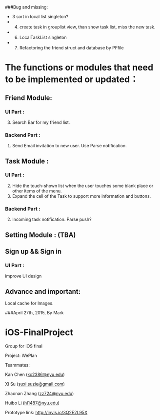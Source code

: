 ###Bug and missing:
- 3  sort in local list singleton?
- 4. create task in grouplist view, than show task list, miss the new task.
- 6. LocalTaskList singleton
- 7. Refactoring the friend struct and database by PFfile

# The functions or modules that need to be implemented or updated：

## Friend Module:
### UI Part :

3. Search Bar for my friend list.

### Backend Part :

1. Send Email invitation to new user. Use Parse notification.

## Task Module :

### UI Part :

2. Hide the touch-shown list when the user touches some blank place or other items of the menu.
3. Expand the cell of the Task to support more information and buttons.

### Backend Part :

2. Incoming task notification. Parse push?

## Setting Module : (TBA)

## Sign up && Sign in

### UI Part :

improve UI design

## Advance and important:

Local cache for Images.

###April 27th, 2015, By Mark

# iOS-FinalProject
Group for iOS final

Project: WePlan

Teammates:

Kan Chen (kc2386@nyu.edu)

Xi Su (suxi.suzie@gmail.com)

Zhaonan Zhang (zz724@nyu.edu)

Huibo Li (hl1487@nyu.edu)

Prototype link:
http://invis.io/3Q2E2L95X

